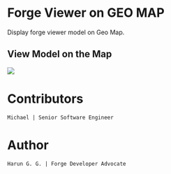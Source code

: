 # Forge Viewer on GEO MAP

Display forge viewer model on Geo Map.


## View Model on the Map

![](GEOMAP_forge_viewer.gif)

# Contributors

    Michael | Senior Software Engineer

# Author

    Harun G. G. | Forge Developer Advocate

